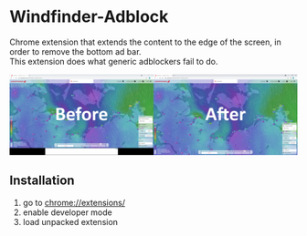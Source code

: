 # Windfinder-Adblock
Chrome extension that extends the content to the edge of the screen, in order to remove the bottom ad bar. <br />
This extension does what generic adblockers fail to do.

<img src="img.png" alt="img" width="1000px" />

## Installation

1. go to [chrome://extensions/](chrome://extensions/)
2. enable developer mode
3. load unpacked extension

